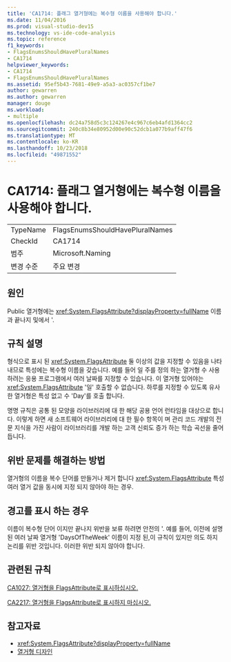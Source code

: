 ```yaml
---
title: 'CA1714: 플래그 열거형에는 복수형 이름을 사용해야 합니다.'
ms.date: 11/04/2016
ms.prod: visual-studio-dev15
ms.technology: vs-ide-code-analysis
ms.topic: reference
f1_keywords:
- FlagsEnumsShouldHavePluralNames
- CA1714
helpviewer_keywords:
- CA1714
- FlagsEnumsShouldHavePluralNames
ms.assetid: 95ef5b43-7681-49e9-a5a3-ac0357cf1be7
author: gewarren
ms.author: gewarren
manager: douge
ms.workload:
- multiple
ms.openlocfilehash: dc24a758d5c3c124267e4c967c6eb4afd1364cc2
ms.sourcegitcommit: 240c8b34e80952d00e90c52dcb1a077b9aff47f6
ms.translationtype: MT
ms.contentlocale: ko-KR
ms.lasthandoff: 10/23/2018
ms.locfileid: "49871552"
---
```

# <a name="ca1714-flags-enums-should-have-plural-names"></a>CA1714: 플래그 열거형에는 복수형 이름을 사용해야 합니다.

|||
|-|-|
|TypeName|FlagsEnumsShouldHavePluralNames|
|CheckId|CA1714|
|범주|Microsoft.Naming|
|변경 수준|주요 변경|

## <a name="cause"></a>원인
 Public 열거형에는 <xref:System.FlagsAttribute?displayProperty=fullName> 이름과 끝나지 및에서 '.

## <a name="rule-description"></a>규칙 설명
 형식으로 표시 된 <xref:System.FlagsAttribute> 둘 이상의 값을 지정할 수 있음을 나타내므로 특성에는 복수형 이름을 갖습니다. 예를 들어 일 주를 정의 하는 열거형 수 사용 하려는 응용 프로그램에서 여러 날짜를 지정할 수 있습니다. 이 열거형 있어야는 <xref:System.FlagsAttribute> '일' 호출할 수 없습니다. 하루를 지정할 수 있도록 유사한 열거형은 특성 없고 수 'Day'를 호출 합니다.

 명명 규칙은 공통 된 모양을 라이브러리에 대 한 해당 공용 언어 런타임을 대상으로 합니다. 이렇게 하면 새 소프트웨어 라이브러리에 대 한 필수 항목이 며 관리 코드 개발의 전문 지식을 가진 사람이 라이브러리를 개발 하는 고객 신뢰도 증가 하는 학습 곡선을 줄어듭니다.

## <a name="how-to-fix-violations"></a>위반 문제를 해결하는 방법
 열거형의 이름을 복수 단어를 만들거나 제거 합니다 <xref:System.FlagsAttribute> 특성 여러 열거 값을 동시에 지정 되지 않아야 하는 경우.

## <a name="when-to-suppress-warnings"></a>경고를 표시 하는 경우
 이름이 복수형 단어 이지만 끝나지 위반을 보류 하려면 안전의 '. 예를 들어, 이전에 설명 된 여러 날짜 열거형 'DaysOfTheWeek' 이름이 지정 된,이 규칙이 있지만 의도 하지 논리를 위반 것입니다. 이러한 위반 되지 않아야 합니다.

## <a name="related-rules"></a>관련된 규칙
 [CA1027: 열거형을 FlagsAttribute로 표시하십시오.](../code-quality/ca1027-mark-enums-with-flagsattribute.md)

 [CA2217: 열거형을 FlagsAttribute로 표시하지 마십시오.](../code-quality/ca2217-do-not-mark-enums-with-flagsattribute.md)

## <a name="see-also"></a>참고자료

- <xref:System.FlagsAttribute?displayProperty=fullName>
- [열거형 디자인](/dotnet/standard/design-guidelines/enum)